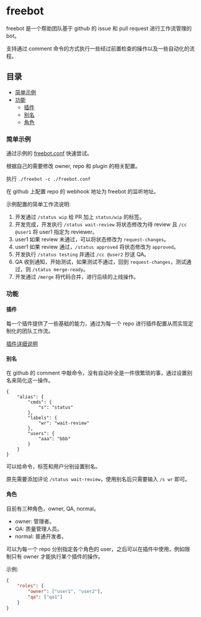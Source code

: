 # freebot

freebot 是一个帮助团队基于 github 的 issue 和 pull request 进行工作流管理的 bot。

支持通过 comment 命令的方式执行一些经过前置检查的操作以及一些自动化的流程。

## 目录

<!-- vim-markdown-toc GFM -->

* [简单示例](#简单示例)
* [功能](#功能)
    * [插件](#插件)
    * [别名](#别名)
    * [角色](#角色)

<!-- vim-markdown-toc -->

### 简单示例

通过示例的 [freebot.conf](./example/freebot.conf) 快速尝试。

根据自己的需要修改 owner, repo 和 plugin 的相关配置。

执行 `./freebot -c ./freebot.conf`

在 github 上配置 repo 的 webhook 地址为 freebot 的监听地址。

示例配置的简单工作流说明:

1. 开发通过 `/status wip` 给 PR 加上 `status/wip` 的标签。
2. 开发完成，开发执行 `/status wait-review` 将状态修改为待 review 且 `/cc @user1` 将 user1 指定为 reviewer。
3. user1 如果 review 未通过，可以将状态修改为 `request-changes`。
4. user1 如果 review 通过，`/status approved` 将状态修改为 `approved`。
5. 开发执行 `/status testing` 并通过 `/cc @user2` 抄送 QA。
6. QA 收到通知，开始测试，如果测试不通过，回到 `request-changes`，测试通过，则 `/status merge-ready`。
7. 开发通过 `/merge` 将代码合并，进行后续的上线操作。

### 功能

#### 插件

每一个插件提供了一些基础的能力，通过为每一个 repo 进行插件配置从而实现定制化的团队工作流。

[插件详细说明](./plugin/README.md)

#### 别名

在 github 的 comment 中敲命令，没有自动补全是一件很繁琐的事，通过设置别名来简化这一操作。

```
{
    "alias": {
        "cmds": {
            "s": "status"
        },
        "labels": {
            "wr": "wait-review"
        },
        "users": {
            "aaa": "bbb"
        }
    }
}
```

可以给命令，标签和用户分别设置别名。

原先需要添加评论 `/status wait-review`，使用别名后只需要输入 `/s wr` 即可。

#### 角色

目前有三种角色，owner, QA, normal。

* owner: 管理者。
* QA: 质量管理人员。
* normal: 普通开发者。

可以为每一个 repo 分别指定各个角色的 user，之后可以在插件中使用，例如限制只有 owner 才能执行某个插件的操作。

示例:

```json
{
    "roles": {
        "owner": ["user1", "user2"],
        "qa": ["qa1"]
    }
}
```
